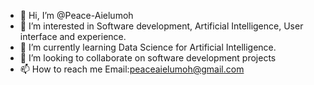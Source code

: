 - 👋 Hi, I’m @Peace-Aielumoh
- 👀 I’m interested in Software development, Artificial Intelligence, User interface and experience.
- 🌱 I’m currently learning Data Science for Artificial Intelligence.
- 💞️ I’m looking to collaborate on software development projects 
- 📫 How to reach me Email:peaceaielumoh@gmail.com

<!---
Peace-Aielumoh/Peace-Aielumoh is a ✨ special ✨ repository because its `README.md` (this file) appears on your GitHub profile.
You can click the Preview link to take a look at your changes.
--->
